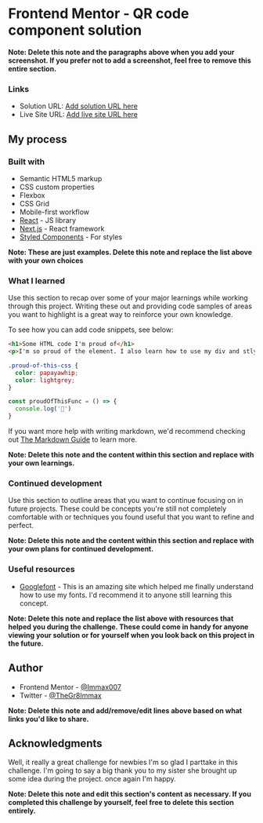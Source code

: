 # Frontend Mentor - QR code component solution

**Note: Delete this note and the paragraphs above when you add your screenshot. If you prefer not to add a screenshot, feel free to remove this entire section.**

### Links

- Solution URL: [Add solution URL here](https://your-solution-url.com)
- Live Site URL: [Add live site URL here](https://your-live-site-url.com)

## My process

### Built with

- Semantic HTML5 markup
- CSS custom properties
- Flexbox
- CSS Grid
- Mobile-first workflow
- [React](https://reactjs.org/) - JS library
- [Next.js](https://nextjs.org/) - React framework
- [Styled Components](https://styled-components.com/) - For styles

**Note: These are just examples. Delete this note and replace the list above with your own choices**

### What I learned

Use this section to recap over some of your major learnings while working through this project. Writing these out and providing code samples of areas you want to highlight is a great way to reinforce your own knowledge.

To see how you can add code snippets, see below:

```html
<h1>Some HTML code I'm proud of</h1>
<p>I'm so proud of the element. I also learn how to use my div and stlying correctly</p>
```
```css
.proud-of-this-css {
  color: papayawhip;
  color: lightgrey;
}
```
```js
const proudOfThisFunc = () => {
  console.log('🎉')
}
```

If you want more help with writing markdown, we'd recommend checking out [The Markdown Guide](https://www.markdownguide.org/) to learn more.

**Note: Delete this note and the content within this section and replace with your own learnings.**

### Continued development

Use this section to outline areas that you want to continue focusing on in future projects. These could be concepts you're still not completely comfortable with or techniques you found useful that you want to refine and perfect.

**Note: Delete this note and the content within this section and replace with your own plans for continued development.**

### Useful resources

- [Googlefont](https://www.Googlefont.com) - This is an amazing site which helped me finally understand how to use my fonts. I'd recommend it to anyone still learning this concept.

**Note: Delete this note and replace the list above with resources that helped you during the challenge. These could come in handy for anyone viewing your solution or for yourself when you look back on this project in the future.**

## Author

- Frontend Mentor - [@Immax007](https://www.frontendmentor.io/profile/Immax007)
- Twitter - [@TheGr8Immax](https://www.twitter.com/TheGr8Immax)

**Note: Delete this note and add/remove/edit lines above based on what links you'd like to share.**

## Acknowledgments

Well, it really a great challenge for newbies I'm so glad I parttake in this challenge.
I'm going to say a big thank you to my sister she brought up some idea during the project. once again I'm happy.


**Note: Delete this note and edit this section's content as necessary. If you completed this challenge by yourself, feel free to delete this section entirely.**
